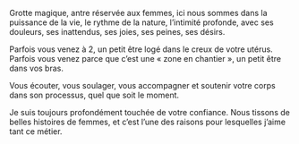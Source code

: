 Grotte magique, antre réservée aux femmes, ici nous sommes dans la puissance de la vie, le rythme de la nature, l’intimité profonde, avec ses douleurs, ses inattendus, ses joies, ses peines, ses désirs. 

Parfois vous venez à 2, un petit être logé dans le creux de votre utérus. 
Parfois vous venez parce que c’est une « zone en chantier », un petit être dans vos bras.

Vous écouter, vous soulager, vous accompagner et soutenir votre corps dans son processus, quel que soit le moment. 

Je suis toujours profondément touchée de votre confiance. Nous tissons de belles histoires de femmes, et c’est l’une des raisons pour lesquelles j’aime tant ce métier.
